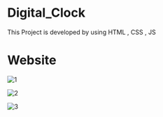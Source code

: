 # Digital_Clock
This Project is developed by using  HTML , CSS , JS

# Website


![1](https://user-images.githubusercontent.com/92314569/213885948-1b7a1a04-59c1-4587-b7eb-4544cb0ea1d2.jpg)




![2](https://user-images.githubusercontent.com/92314569/213885951-fbbdcc43-5b2d-4311-8952-0a9e63ce9bb5.jpg)





![3](https://user-images.githubusercontent.com/92314569/213885982-f98221d9-a514-43db-8231-e620e60f085d.jpg)







